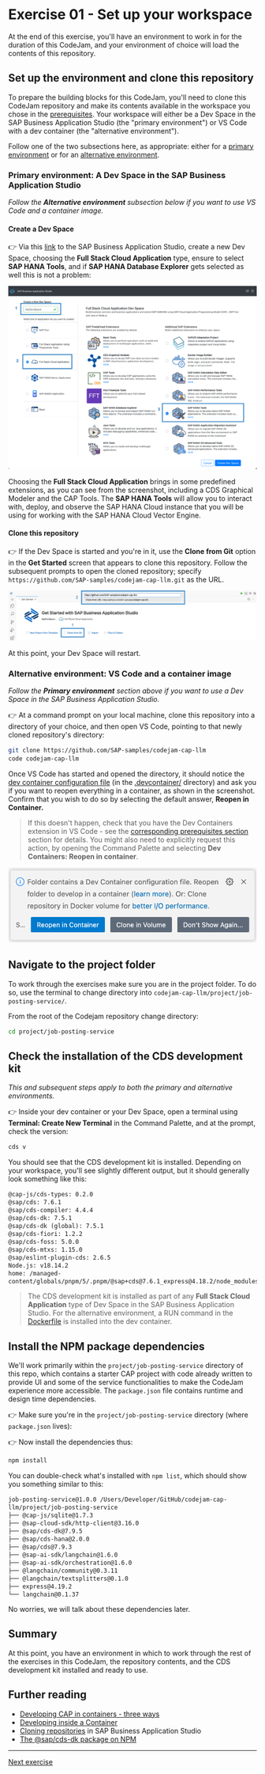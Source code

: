 # Exercise 01 - Set up your workspace

At the end of this exercise, you'll have an environment to work in for the duration of this CodeJam, and your environment of choice will load the contents of this repository.

## Set up the environment and clone this repository

To prepare the building blocks for this CodeJam, you'll need to clone this CodeJam repository and make its contents available in the workspace you chose in the [prerequisites](../../prerequisites.md). Your workspace will either be a Dev Space in the SAP Business Application Studio (the "primary environment") or VS Code with a dev container (the "alternative environment").

Follow one of the two subsections here, as appropriate: either for a [primary environment](#primary-environment-a-dev-space-in-the-sap-business-application-studio) or for an [alternative environment](#alternative-environment-vs-code-and-a-container-image).

### Primary environment: A Dev Space in the SAP Business Application Studio

_Follow the **Alternative environment** subsection below if you want to use VS Code and a container image._

#### Create a Dev Space

👉 Via this [link](https://cap-ai-codejam-op6zhda1.us10cf.applicationstudio.cloud.sap/) to the SAP Business Application Studio, create a new Dev Space, choosing the **Full Stack Cloud Application** type, ensure to select **SAP HANA Tools**, and if **SAP HANA Database Explorer** gets selected as well this is not a problem:

![Setting_up_a_dev_space](assets/create-full-stack-cloud-application-dev-space.png)

Choosing the **Full Stack Cloud Application** brings in some predefined extensions, as you can see from the screenshot, including a CDS Graphical Modeler and the CAP Tools. The **SAP HANA Tools** will allow you to interact with, deploy, and observe the SAP HANA Cloud instance that you will be using for working with the SAP HANA Cloud Vector Engine.

#### Clone this repository

👉 If the Dev Space is started and you're in it, use the **Clone from Git** option in the **Get Started** screen that appears to clone this repository. Follow the subsequent prompts to open the cloned repository; specify `https://github.com/SAP-samples/codejam-cap-llm.git` as the URL.

![Cloning the repo](assets/clone-the-codejam-repository.png)

At this point, your Dev Space will restart.

### Alternative environment: VS Code and a container image

_Follow the **Primary environment** section above if you want to use a Dev Space in the SAP Business Application Studio._

👉 At a command prompt on your local machine, clone this repository into a directory of your choice, and then open VS Code, pointing to that newly cloned repository's directory:

```bash
git clone https://github.com/SAP-samples/codejam-cap-llm
code codejam-cap-llm
```

Once VS Code has started and opened the directory, it should notice the [dev container configuration file](../../.devcontainer/devcontainer.json) (in the [.devcontainer/](../../.devcontainer/) directory) and ask you if you want to reopen everything in a container, as shown in the screenshot. Confirm that you wish to do so by selecting the default answer, **Reopen in Container.**

> If this doesn't happen, check that you have the Dev Containers extension in VS Code - see the [corresponding prerequisites section](../../prerequisites.md#alternative-environment-vs-code-with-a-dev-container) section for details. You might also need to explicitly request this action, by opening the Command Palette and selecting **Dev Containers: Reopen in container**.

![The dialog prompting you to "Reopen in Container"](assets/reopen-in-container.png)

## Navigate to the project folder

To work through the exercises make sure you are in the project folder. To do so, use the terminal to change directory into `codejam-cap-llm/project/job-posting-service/`.

From the root of the Codejam repository change directory:

```bash
cd project/job-posting-service
```

## Check the installation of the CDS development kit

_This and subsequent steps apply to both the primary and alternative environments._

👉 Inside your dev container or your Dev Space, open a terminal using **Terminal: Create New Terminal** in the Command Palette, and at the prompt, check the version:

```bash
cds v
```

You should see that the CDS development kit is installed. Depending on your workspace, you'll see slightly different output, but it should generally look something like this:

```text
@cap-js/cds-types: 0.2.0
@sap/cds: 7.6.1
@sap/cds-compiler: 4.4.4
@sap/cds-dk: 7.5.1
@sap/cds-dk (global): 7.5.1
@sap/cds-fiori: 1.2.2
@sap/cds-foss: 5.0.0
@sap/cds-mtxs: 1.15.0
@sap/eslint-plugin-cds: 2.6.5
Node.js: v18.14.2
home: /managed-content/globals/pnpm/5/.pnpm/@sap+cds@7.6.1_express@4.18.2/node_modules/@sap/cds
```

> The CDS development kit is installed as part of any **Full Stack Cloud Application** type of Dev Space in the SAP Business Application Studio. For the alternative environment, a RUN command in the [Dockerfile](../../.devcontainer/Dockerfile) is installed into the dev container.

## Install the NPM package dependencies

We'll work primarily within the `project/job-posting-service` directory of this repo, which contains a starter CAP project with code already written to provide UI and some of the service functionalities to make the CodeJam experience more accessible. The `package.json` file contains runtime and design time dependencies.

👉 Make sure you're in the `project/job-posting-service` directory (where `package.json` lives):

👉 Now install the dependencies thus:

```bash
npm install
```

You can double-check what's installed with `npm list`, which should show you something similar to this:

```text
job-posting-service@1.0.0 /Users/Developer/GitHub/codejam-cap-llm/project/job-posting-service
├── @cap-js/sqlite@1.7.3
├── @sap-cloud-sdk/http-client@3.16.0
├── @sap/cds-dk@7.9.5
├── @sap/cds-hana@2.0.0
├── @sap/cds@7.9.3
├── @sap-ai-sdk/langchain@1.6.0
├── @sap-ai-sdk/orchestration@1.6.0
├── @langchain/community@0.3.11
├── @langchain/textsplitters@0.1.0
├── express@4.19.2
└── langchain@0.1.37
```

No worries, we will talk about these dependencies later.

## Summary

At this point, you have an environment in which to work through the rest of the exercises in this CodeJam, the repository contents, and the CDS development kit installed and ready to use.

## Further reading

* [Developing CAP in containers - three ways](https://qmacro.org/blog/posts/2024/01/15/developing-cap-in-containers-three-ways/)
* [Developing inside a Container](https://code.visualstudio.com/docs/devcontainers/containers)
* [Cloning repositories](https://help.sap.com/docs/SAP%20Business%20Application%20Studio/9d1db9835307451daa8c930fbd9ab264/7a68bfa7111b44f6b1e78b51e803238c.html) in SAP Business Application Studio
* [The @sap/cds-dk package on NPM](https://www.npmjs.com/package/@sap/cds-dk)

---

[Next exercise](../02-deploy-llm-ailaunchpad/README.md)
